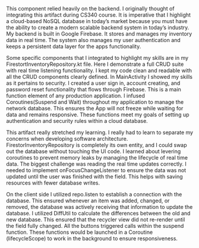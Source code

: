 This component relied heavily on the backend. I originally thought of integrating this artifact during CS340 course. It is imperative that I highlight a cloud-based NoSQL database in today’s market because you must have the ability to create a modern scalable backend system in today’s industry. My backend is built in Google Firebase. It stores and manages my inventory data in real time. The system also manages my user authentication and keeps a persistent data layer for the apps functionality. 


Some specific components that I integrated to highlight my skills are in my FirestortInventoryRepository.kt file. Here I demonstrate a full CRUD suite with real time listening functionality. I kept my code clean and readable with all the CRUD components clearly defined. In MainActivity I showed my skills as it pertains to security. I created a user sign in, account creating, and password reset functionality that flows through Firebase. This is a main function element of any production application. I infused Coroutines(Suspend and Wait) throughout my application to manage the network database. This ensures the App will not freeze while waiting for data and remains responsive. These functions meet my goals of setting up authentication and security rules within a cloud database. 


This artifact really stretched my learning. I really had to learn to separate my concerns when developing software architecture. FirestorInventoryRepository is completely its own entity, and I could swap out the database without touching the UI code. I learned about levering coroutines to prevent memory leaks by managing the lifecycle of real time data. The biggest challenge was reading the real time updates correctly. I needed to implement onFocusChangeListener to ensure the data was not updated until the user was finished with the field. This helps with saving resources with fewer database writes.


On the client side I utilized repo.listen to establish a connection with the database. This ensured whenever an item was added, changed, or removed, the database was actively receiving that information to update the database. I utilized DiffUtil to calculate the differences between the old and new database. This ensured that the recycler view did not re-render until the field fully changed. All the buttons triggered calls within the suspend function. These functions would be launched in a Coroutine (lifecycleScope) to work in the background to ensure responsiveness. 
